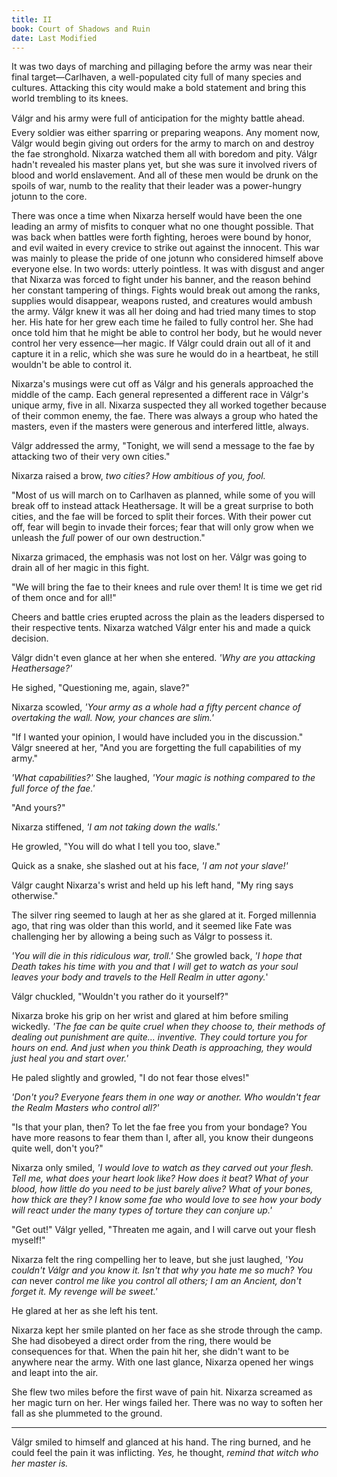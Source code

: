 ```yaml
---
title: II
book: Court of Shadows and Ruin
date: Last Modified
---
```

It was two days of marching and pillaging before the army was near their final target—Carlhaven, a well-populated city full of many species and cultures. Attacking this city would make a bold statement and bring this world trembling to its knees.

Válgr and his army were full of anticipation for the mighty battle ahead. Every soldier was either sparring or preparing weapons. Any moment now, Válgr would begin giving out orders for the army to march on and destroy the fae stronghold. Nixarza watched them all with boredom and pity. Válgr hadn't revealed his master plans yet, but she was sure it involved rivers of blood and world enslavement. And all of these men would be drunk on the spoils of war, numb to the reality that their leader was a power-hungry jotunn to the core.

There was once a time when Nixarza herself would have been the one leading an army of misfits to conquer what no one thought possible. That was back when battles were forth fighting, heroes were bound by honor, and evil waited in every crevice to strike out against the innocent. This war was mainly to please the pride of one jotunn who considered himself above everyone else. In two words: utterly pointless. It was with disgust and anger that Nixarza was forced to fight under his banner, and the reason behind her constant tampering of things. Fights would break out among the ranks, supplies would disappear, weapons rusted, and creatures would ambush the army. Válgr knew it was all her doing and had tried many times to stop her. His hate for her grew each time he failed to fully control her. She had once told him that he might be able to control her body, but he would never control her very essence—her magic. If Válgr could drain out all of it and capture it in a relic, which she was sure he would do in a heartbeat, he still wouldn't be able to control it.

Nixarza's musings were cut off as Válgr and his generals approached the middle of the camp. Each general represented a different race in Válgr's unique army, five in all. Nixarza suspected they all worked together because of their common enemy, the fae. There was always a group who hated the masters, even if the masters were generous and interfered little, always.

Válgr addressed the army, "Tonight, we will send a message to the fae by attacking two of their very own cities."

Nixarza raised a brow, *two cities? How ambitious of you, fool.*

"Most of us will march on to Carlhaven as planned, while some of you will break off to instead attack Heathersage. It will be a great surprise to both cities, and the fae will be forced to split their forces. With their power cut off, fear will begin to invade their forces; fear that will only grow when we unleash the *full* power of our own destruction."

Nixarza grimaced, the emphasis was not lost on her. Válgr was going to drain all of her magic in this fight.

"We will bring the fae to their knees and rule over them! It is time we get rid of them once and for all!"

Cheers and battle cries erupted across the plain as the leaders dispersed to their respective tents. Nixarza watched Válgr enter his and made a quick decision.

Válgr didn't even glance at her when she entered. *'Why are you attacking Heathersage?'*

He sighed, "Questioning me, again, slave?"

Nixarza scowled, *'Your army as a whole had a fifty percent chance of overtaking the wall. Now, your chances are slim.'*

"If I wanted your opinion, I would have included you in the discussion." Válgr sneered at her, "And you are forgetting the full capabilities of my army."

*'What capabilities?'* She laughed, *'Your magic is nothing compared to the full force of the fae.'*

"And yours?"

Nixarza stiffened, *'I am not taking down the walls.'*

He growled, "You will do what I tell you too, slave."

Quick as a snake, she slashed out at his face, *'I am not your slave!'*

Válgr caught Nixarza's wrist and held up his left hand, "My ring says otherwise."

The silver ring seemed to laugh at her as she glared at it. Forged millennia ago, that ring was older than this world, and it seemed like Fate was challenging her by allowing a being such as Válgr to possess it.

*'You will die in this ridiculous war, troll.'* She growled back, *'I hope that Death takes his time with you and that I will get to watch as your soul leaves your body and travels to the Hell Realm in utter agony.*'

Válgr chuckled, "Wouldn't you rather do it yourself?"

Nixarza broke his grip on her wrist and glared at him before smiling wickedly. *'The fae can be quite cruel when they choose to, their methods of dealing out punishment are quite... inventive. They could torture you for hours on end. And just when you think Death is approaching, they would just heal you and start over.'*

He paled slightly and growled, "I do not fear those elves!"

*'Don't you? Everyone fears them in one way or another. Who wouldn't fear the Realm Masters who control all?'*

"Is that your plan, then? To let the fae free you from your bondage? You have more reasons to fear them than I, after all, you know their dungeons quite well, don't you?"

Nixarza only smiled, *'I would love to watch as they carved out your flesh. Tell me, what does your heart look like? How does it beat? What of your blood, how little do you need to be just barely alive? What of your bones, how thick are they? I know some fae who would love to see how your body will react under the many types of torture they can conjure up.'*

"Get out!" Válgr yelled, "Threaten me again, and I will carve out your flesh myself!"

Nixarza felt the ring compelling her to leave, but she just laughed, *'You couldn't Válgr and you know it. Isn't that why you hate me so much? You can* never *control me like you control all others; I am an Ancient, don't forget it. My revenge will be sweet.'*

He glared at her as she left his tent.

Nixarza kept her smile planted on her face as she strode through the camp. She had disobeyed a direct order from the ring, there would be consequences for that. When the pain hit her, she didn't want to be anywhere near the army. With one last glance, Nixarza opened her wings and leapt into the air.

She flew two miles before the first wave of pain hit. Nixarza screamed as her magic turn on her. Her wings failed her. There was no way to soften her fall as she plummeted to the ground.

- - -

Válgr smiled to himself and glanced at his hand. The ring burned, and he could feel the pain it was inflicting. *Yes,* he thought, *remind that witch who her master is.*